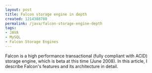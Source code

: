 ```yaml
---
layout: post
title: Falcon storage engine in depth
created: 1214388780
permalink: /java/falcon-storage-engine-depth
tags:
- JAVA
- MySQL
- Falcon Storage Engines
---
```

<p><span class="thmr_call" id="thmr_42"><span class="thmr_call" id="thmr_6"><p>Falcon is a high performance transactional (fully compliant with ACID) storage engine, which is beta at this time (June 2008). In this article, I describe Falcon's features and its architecture in detail.</p></span></span></p>
